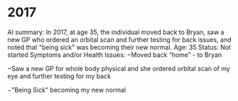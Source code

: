 # 2017

AI summary: In 2017, at age 35, the individual moved back to Bryan, saw a new GP who ordered an orbital scan and further testing for back issues, and noted that "being sick" was becoming their new normal.
Age: 35
Status: Not started
Symptoms and/or Health Issues: −Moved back “home” - to Bryan

−Saw a new GP for whole body physical and she ordered orbital scan of my eye and further testing for my back

−"Being Sick" becoming my new normal